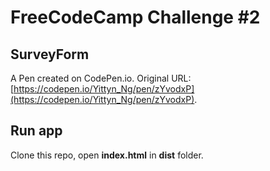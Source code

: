 # FreeCodeCamp Challenge #2
## SurveyForm

A Pen created on CodePen.io. Original URL: [https://codepen.io/Yittyn_Ng/pen/zYvodxP](https://codepen.io/Yittyn_Ng/pen/zYvodxP).

## Run app

Clone this repo, open **index.html** in **dist** folder.

